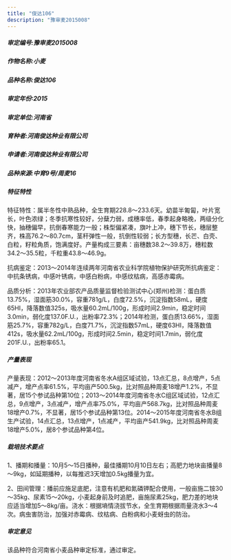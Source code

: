 ```yaml
---
title: "俊达106"
description: "豫审麦2015008"
---
```

##### 审定编号:豫审麦2015008

##### 作物名称:小麦

##### 品种名称:俊达106

##### 审定年份:2015

##### 审定单位:河南省

##### 育种者:河南俊达种业有限公司

##### 申请者:河南俊达种业有限公司

##### 品种来源:中育9号/周麦16

##### 特征特性
特征特性：属半冬性中熟品种，全生育期228.8～233.6天。幼苗半匍匐，叶片宽长，叶色浓绿；冬季抗寒性较好，分蘖力弱，成穗率低，春季起身略晚，两级分化快，抽穗偏早，抗倒春寒能力一般；株型偏紧凑，旗叶上冲，穗下节长，穗层整齐，株高76.2～80.7cm，茎秆弹性一般，抗倒性较弱；长方型穗，长芒、白壳、白粒，籽粒角质，饱满度好。产量构成三要素：亩穗数38.2～39.8万，穗粒数34.2～35.5粒，千粒重43.8～46.9g。
抗病鉴定：2013～2014年连续两年河南省农业科学院植物保护研究所抗病鉴定：中抗条锈病，中感叶锈病，中感白粉病，中感纹枯病，高感赤霉病。
品质分析：2013年农业部农产品质量监督检验测试中心(郑州)检测：蛋白质13.75%，湿面筋30.0%，容重781g/L，白度72.5%，沉淀指数58mL，硬度65HI，降落数值325s，吸水量60.2mL/100g，形成时间2.9min，稳定时间3.0min，弱化度137.0F.U.，出粉率72.3%；2014年检测，蛋白质13.66%，湿面筋25.7%，容重782g/L，白度71.7%，沉淀指数57mL，硬度63HI，降落数值412s，吸水量62.2mL/100g，形成时间2.5min，稳定时间1.7min，弱化度201F.U.，出粉率65.1。


##### 产量表现
产量表现：2012～2013年度河南省冬水A组区域试验，13点汇总，8点增产，5点减产，增产点率61.5%，平均亩产500.5kg，比对照品种周麦18增产1.2%，不显著，居15个参试品种第10位；2013～2014年度河南省冬水C组区域试验，12点汇总，9点增产，3点减产，增产点率75.0%，平均亩产568.7kg，比对照品种周麦18增产0.7%，不显著，居15个参试品种第13位。2014～2015年度河南省冬水B组生产试验，14点汇总，13点增产，1点减产，平均亩产541.9kg，比对照品种周麦18增产5.0%，居8个参试品种第4位。

##### 栽培技术要点
1、播期和播量：10月5～15日播种，最佳播期10月10日左右；高肥力地块亩播量8～9kg，如延期播种，以每推迟3天增加0.5kg播量为宜。
2、田间管理：播前应施足底肥，注意有机肥和氮磷钾配合使用，一般亩施二铵30～35kg、尿素15～20kg，小麦起身前及时追肥，亩施尿素25kg，肥力差的地块应适当增加5～8kg/亩。浇水：根据墒情浇拔节水，全生育期根据雨量浇水3～4次。病虫害防治，加强对赤霉病、纹枯病、白粉病和小麦蚜虫的防治。


##### 审定意见
该品种符合河南省小麦品种审定标准，通过审定。
